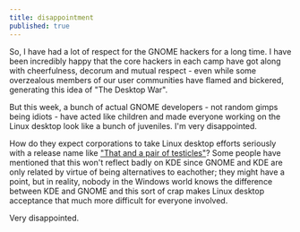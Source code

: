 ```yaml
---
title: disappointment
published: true
---
```


So, I have had a lot of respect for the GNOME hackers for a long time. I
have been incredibly happy that the core hackers in each camp have got
along with cheerfulness, decorum and mutual respect - even while some
overzealous members of our user communities have flamed and bickered,
generating this idea of "The Desktop War".

But this week, a bunch of actual GNOME developers - not random gimps
being idiots - have acted like children and made everyone working on the
Linux desktop look like a bunch of juveniles. I'm very disappointed.

How do they expect corporations to take Linux desktop efforts seriously
with a release name like ["That and a pair of testicles"][]? Some people
have mentioned that this won't reflect badly on KDE since GNOME and KDE
are only related by virtue of being alternatives to eachother; they
might have a point, but in reality, nobody in the Windows world knows
the difference between KDE and GNOME and this sort of crap makes Linux
desktop acceptance that much more difficult for everyone involved.

Very disappointed.

  ["That and a pair of testicles"]: http://mail.gnome.org/archives/desktop-devel-list/2004-February/msg00051.html
